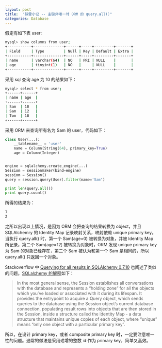```yaml
---
layout: post
title:  "踩雷小记 -- 主键非唯一时 ORM 的 query.all()"
categories: Database
---
```


假定有如下表 user:

~~~ bash
mysql> show columns from user;
+-----------+--------------+------+-----+---------+-------+
| Field     | Type         | Null | Key | Default | Extra |
+-----------+--------------+------+-----+---------+-------+
| name      | varchar(64)  | NO   | PRI | NULL    |       |
| age       | tinyint(1)   | NO   |     | NULL    |       |
+-----------+--------------+------+-----+---------+-------+
~~~

采用 sql 查询 age 为 10 的结果如下：

~~~ bash
mysql> select * from user;
+------+------+
| name | age  | 
+------+------+
| Sam  | 10   |
| Sam  | 12   |
| Tom  | 10   |
+------+------+
~~~

采用 ORM 来查询所有名为 Sam 的 user，代码如下：

~~~ python
class User(...):
	__tablename__ = 'user'
	name = Column(String(64), primary_key=True)
	age = Column(Integer)


engine = sqlalchemy.create_engine(...)
Session = sessionmaker(bind=engine)
session = Session()
query = session.query(User).filter(name='Sam')

print len(query.all())
print query.count()
~~~

所得的结果为：

~~~ bash
1
2
~~~

之所以出现以上情况，是因为 ORM 会把查询的结果转换为 object，并且 SQLAlchemry 的 Identity Map 记录映射关系，映射依赖 unique primary key。当执行 query.all() 时，第一个 Sam(age=0) 被转换为对象，并被 Identity Map 所记录，第二个 Sam(age=12) 被转换为对象时，ORM 发现 unique primary key 为 Sam 的对象已经存在，第二个 Sam 被认为和第一个 Sam 是相同的，所以 query.all() 只返回一个对象。

Stackoverflow 中 [Querying for all results in SQLAlchemy 0.7.10](http://stackoverflow.com/questions/19409278/querying-for-all-results-in-sqlalchemy-0-7-10) 也阐述了类似的问题。[SQLalchemy 的解释](http://docs.sqlalchemy.org/en/rel_0_8/orm/session.html#what-does-the-session-do)如下：

> In the most general sense, the Session establishes all conversations with the database and represents a “holding zone” for all the objects which you’ve loaded or associated with it during its lifespan. It provides the entrypoint to acquire a Query object, which sends queries to the database using the Session object’s current database connection, populating result rows into objects that are then stored in the Session, inside a structure called the Identity Map - a data structure that maintains unique copies of each object, where “unique” means “only one object with a particular primary key”.

所以，在设计 primary key，或者 composite primary key 时，一定要注意唯一性的问题。通常的做法是采用递增的整数 id 作为 primary key，简单又高效。